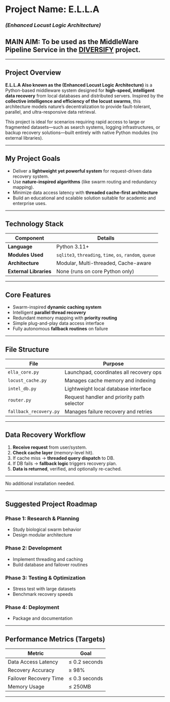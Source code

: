  <!--- 123  -->
 # Project Name: **E.L.L.A**  
### *(Enhanced Locust Logic Architecture)*
## MAIN AIM: To be used as the MiddleWare Pipeline Service in the [DIVERSIFY](https://github.com/Contractor-x/The-DIVERSIFY-Project) project.
---

## Project Overview

**E.L.L.A Also known as the (Enhanced Locust Logic Architecture)** is a Python-based middleware system designed for **high-speed, intelligent data recovery** from local databases and distributed servers. Inspired by the **collective intelligence and efficiency of the locust swarms**, this architecture models nature’s decentralization to provide fault-tolerant, parallel, and ultra-responsive data retrieval.

This project is ideal for scenarios requiring rapid access to large or fragmented datasets—such as search systems, logging infrastructures, or backup recovery solutions—built entirely with native Python modules (no external libraries).

---

## My Project Goals

- Deliver a **lightweight yet powerful system** for request-driven data recovery system.
- Use **nature-inspired algorithms** (like swarm routing and redundancy mapping).
- Minimize data access latency with **threaded cache-first architecture**
- Build an educational and scalable solution suitable for academic and enterprise uses.

---

## Technology Stack

| Component | Details |
|----------|---------|
| **Language** | Python 3.11+ |
| **Modules Used** | `sqlite3`, `threading`, `time`, `os`, `random`, `queue` |
| **Architecture** | Modular, Multi-threaded, Cache-aware |
| **External Libraries** | None (runs on core Python only) |

---

## Core Features

-  Swarm-inspired **dynamic caching system**
-  Intelligent **parallel thread recovery**
-  Redundant memory mapping with **priority routing**
-  Simple plug-and-play data access interface
-  Fully autonomous **fallback routines** on failure

---

## File Structure

| File | Purpose |
|------|---------|
| `ella_core.py` | Launchpad, coordinates all recovery ops |
| `locust_cache.py` | Manages cache memory and indexing |
| `intel_db.py` | Lightweight local database interface |
| `router.py` | Request handler and priority path selector |
| `fallback_recovery.py` | Manages failure recovery and retries |

---

## Data Recovery Workflow

1. **Receive request** from user/system.
2. **Check cache layer** (memory-level hit).
3. If cache miss → **threaded query dispatch** to DB.
4. If DB fails → **fallback logic** triggers recovery plan.
5. **Data is returned**, verified, and optionally re-cached.

---

No additional installation needed.

---

## Suggested Project Roadmap

### Phase 1: Research & Planning
- Study biological swarm behavior
- Design modular architecture

### Phase 2: Development
- Implement threading and caching
- Build database and failover routines

###  Phase 3: Testing & Optimization
- Stress test with large datasets
- Benchmark recovery speeds

### Phase 4: Deployment
- Package and documentation

---

## Performance Metrics (Targets)

| Metric | Goal |
|--------|------|
| Data Access Latency | ≤ 0.2 seconds |
| Recovery Accuracy | ≥ 98% |
| Failover Recovery Time | ≤ 0.3 seconds |
| Memory Usage | ≤ 250MB |

---




